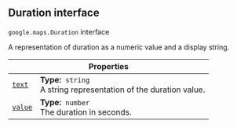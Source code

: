 
<devsite-heading text=" Duration interface" for="Duration" level="h2" link="" toc="" back-to-top=""><h2 id="Duration" is-upgraded="">Duration interface</h2></devsite-heading>
<p>
<code translate="no" dir="ltr"><span itemprop="path">google.maps</span>.<span itemprop="name">Duration</span></code>
interface
</p>
<p>A representation of duration as a numeric value and a display string.</p>
<div class="devsite-table-wrapper"><table class="properties responsive" summary="interface Duration - Properties">
<thead>
<tr><th colspan="2">Properties</th>
</tr></thead>
<tbody>
<tr id="Duration.text">
<td itemprop="property"><code translate="no" dir="ltr"><a class="secret-link" href="#Duration.text"><span>text</span></a></code></td>
<td><div><strong>Type:</strong>&nbsp; <code translate="no" dir="ltr">string</code></div>
<div class="desc">A string representation of the duration value.</div></td>
</tr>
<tr id="Duration.value">
<td itemprop="property"><code translate="no" dir="ltr"><a class="secret-link" href="#Duration.value"><span>value</span></a></code></td>
<td><div><strong>Type:</strong>&nbsp; <code translate="no" dir="ltr">number</code></div>
<div class="desc">The duration in seconds.</div></td>
</tr>
</tbody>
</table></div>
